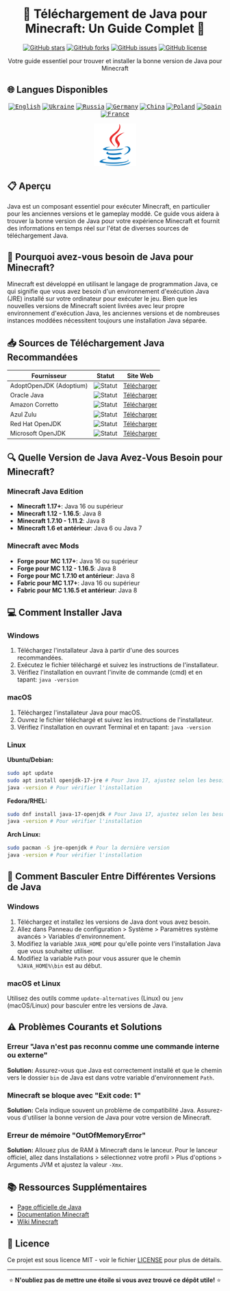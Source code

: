 <div align="center">

# 🌟 Téléchargement de Java pour Minecraft: Un Guide Complet 🌟

[![GitHub stars](https://img.shields.io/github/stars/baneronetwo/Java-On-Minecraft?style=social)](https://github.com/baneronetwo/Java-On-Minecraft/stargazers)
[![GitHub forks](https://img.shields.io/github/forks/baneronetwo/Java-On-Minecraft?style=social)](https://github.com/baneronetwo/Java-On-Minecraft/network/members)
[![GitHub issues](https://img.shields.io/github/issues/baneronetwo/Java-On-Minecraft)](https://github.com/baneronetwo/Java-On-Minecraft/issues)
[![GitHub license](https://img.shields.io/github/license/baneronetwo/Java-On-Minecraft)](https://github.com/baneronetwo/Java-On-Minecraft/blob/main/LICENSE)

<p>Votre guide essentiel pour trouver et installer la bonne version de Java pour Minecraft</p>

</div>

## 🌐 Langues Disponibles

<div align="center">

<kbd>[<img title="English" alt="English" src="https://upload.wikimedia.org/wikipedia/commons/thumb/a/a5/Flag_of_the_United_Kingdom_%281-2%29.svg/1200px-Flag_of_the_United_Kingdom_%281-2%29.svg.png" width="22">](../README.md)</kbd>
<kbd>[<img title="Ukraine" alt="Ukraine" src="https://upload.wikimedia.org/wikipedia/commons/thumb/4/49/Flag_of_Ukraine.svg/1280px-Flag_of_Ukraine.svg.png" width="22">](README.ua.md)</kbd>
<kbd>[<img title="Russia" alt="Russia" src="https://upload.wikimedia.org/wikipedia/commons/thumb/f/f3/Flag_of_Russia.svg/1280px-Flag_of_Russia.svg.png" width="22">](README.ru.md)</kbd>
<kbd>[<img title="Germany" alt="Germany" src="https://upload.wikimedia.org/wikipedia/en/thumb/b/ba/Flag_of_Germany.svg/640px-Flag_of_Germany.svg.png" width="22">](README.de.md)</kbd>
<kbd>[<img title="China" alt="China" src="https://upload.wikimedia.org/wikipedia/commons/thumb/f/fa/Flag_of_the_People%27s_Republic_of_China.svg/800px-Flag_of_the_People%27s_Republic_of_China.svg.png" width="22">](README.zh.md)</kbd>
<kbd>[<img title="Poland" alt="Poland" src="https://upload.wikimedia.org/wikipedia/en/1/12/Flag_of_Poland.svg" width="22">](README.pl.md)</kbd>
<kbd>[<img title="Spain" alt="Spain" src="https://upload.wikimedia.org/wikipedia/commons/thumb/9/9a/Flag_of_Spain.svg/1200px-Flag_of_Spain.svg.png" width="22">](README.es.md)</kbd>
<kbd>[<img title="France" alt="France" src="https://upload.wikimedia.org/wikipedia/commons/thumb/c/c3/Flag_of_France.svg/1200px-Flag_of_France.svg.png" width="22">](README.fr.md)</kbd>

</div>

<div align="center">
<img src="https://raw.githubusercontent.com/devicons/devicon/master/icons/java/java-original.svg" alt="java" width="100" height="100"/>
</div>

## 📋 Aperçu

Java est un composant essentiel pour exécuter Minecraft, en particulier pour les anciennes versions et le gameplay moddé. Ce guide vous aidera à trouver la bonne version de Java pour votre expérience Minecraft et fournit des informations en temps réel sur l'état de diverses sources de téléchargement Java.

## 🤔 Pourquoi avez-vous besoin de Java pour Minecraft?

Minecraft est développé en utilisant le langage de programmation Java, ce qui signifie que vous avez besoin d'un environnement d'exécution Java (JRE) installé sur votre ordinateur pour exécuter le jeu. Bien que les nouvelles versions de Minecraft soient livrées avec leur propre environnement d'exécution Java, les anciennes versions et de nombreuses instances moddées nécessitent toujours une installation Java séparée.

## 📥 Sources de Téléchargement Java Recommandées

<div align="center">

| Fournisseur | Statut | Site Web |
|----------|--------|--------|
| AdoptOpenJDK (Adoptium) | ![Statut](https://img.shields.io/badge/statut-disponible-brightgreen) | [Télécharger](https://adoptium.net/download/) |
| Oracle Java | ![Statut](https://img.shields.io/badge/statut-disponible-brightgreen) | [Télécharger](https://www.oracle.com/java/technologies/) |
| Amazon Corretto | ![Statut](https://img.shields.io/badge/statut-disponible-brightgreen) | [Télécharger](https://aws.amazon.com/corretto/) |
| Azul Zulu | ![Statut](https://img.shields.io/badge/statut-disponible-brightgreen) | [Télécharger](https://www.azul.com/downloads/) |
| Red Hat OpenJDK | ![Statut](https://img.shields.io/badge/statut-disponible-brightgreen) | [Télécharger](https://developers.redhat.com/products/openjdk/overview) |
| Microsoft OpenJDK | ![Statut](https://img.shields.io/badge/statut-disponible-brightgreen) | [Télécharger](https://www.microsoft.com/openjdk) |

</div>

## 🔍 Quelle Version de Java Avez-Vous Besoin pour Minecraft?

### Minecraft Java Edition

- **Minecraft 1.17+**: Java 16 ou supérieur
- **Minecraft 1.12 - 1.16.5**: Java 8
- **Minecraft 1.7.10 - 1.11.2**: Java 8
- **Minecraft 1.6 et antérieur**: Java 6 ou Java 7

### Minecraft avec Mods

- **Forge pour MC 1.17+**: Java 16 ou supérieur
- **Forge pour MC 1.12 - 1.16.5**: Java 8
- **Forge pour MC 1.7.10 et antérieur**: Java 8
- **Fabric pour MC 1.17+**: Java 16 ou supérieur
- **Fabric pour MC 1.16.5 et antérieur**: Java 8

## 💻 Comment Installer Java

### Windows

1. Téléchargez l'installateur Java à partir d'une des sources recommandées.
2. Exécutez le fichier téléchargé et suivez les instructions de l'installateur.
3. Vérifiez l'installation en ouvrant l'invite de commande (cmd) et en tapant: `java -version`

### macOS

1. Téléchargez l'installateur Java pour macOS.
2. Ouvrez le fichier téléchargé et suivez les instructions de l'installateur.
3. Vérifiez l'installation en ouvrant Terminal et en tapant: `java -version`

### Linux

**Ubuntu/Debian:**
```bash
sudo apt update
sudo apt install openjdk-17-jre # Pour Java 17, ajustez selon les besoins
java -version # Pour vérifier l'installation
```

**Fedora/RHEL:**
```bash
sudo dnf install java-17-openjdk # Pour Java 17, ajustez selon les besoins
java -version # Pour vérifier l'installation
```

**Arch Linux:**
```bash
sudo pacman -S jre-openjdk # Pour la dernière version
java -version # Pour vérifier l'installation
```

## 🔄 Comment Basculer Entre Différentes Versions de Java

### Windows

1. Téléchargez et installez les versions de Java dont vous avez besoin.
2. Allez dans Panneau de configuration > Système > Paramètres système avancés > Variables d'environnement.
3. Modifiez la variable `JAVA_HOME` pour qu'elle pointe vers l'installation Java que vous souhaitez utiliser.
4. Modifiez la variable `Path` pour vous assurer que le chemin `%JAVA_HOME%\bin` est au début.

### macOS et Linux

Utilisez des outils comme `update-alternatives` (Linux) ou `jenv` (macOS/Linux) pour basculer entre les versions de Java.

## ⚠️ Problèmes Courants et Solutions

### Erreur "Java n'est pas reconnu comme une commande interne ou externe"

**Solution:** Assurez-vous que Java est correctement installé et que le chemin vers le dossier `bin` de Java est dans votre variable d'environnement `Path`.

### Minecraft se bloque avec "Exit code: 1"

**Solution:** Cela indique souvent un problème de compatibilité Java. Assurez-vous d'utiliser la bonne version de Java pour votre version de Minecraft.

### Erreur de mémoire "OutOfMemoryError"

**Solution:** Allouez plus de RAM à Minecraft dans le lanceur. Pour le lanceur officiel, allez dans Installations > sélectionnez votre profil > Plus d'options > Arguments JVM et ajustez la valeur `-Xmx`.

## 📚 Ressources Supplémentaires

- [Page officielle de Java](https://www.java.com/)
- [Documentation Minecraft](https://minecraft.net/)
- [Wiki Minecraft](https://minecraft.fandom.com/)

## 📜 Licence

Ce projet est sous licence MIT - voir le fichier [LICENSE](../LICENSE) pour plus de détails.

---

<div align="center">

⭐ **N'oubliez pas de mettre une étoile si vous avez trouvé ce dépôt utile!** ⭐

</div>
